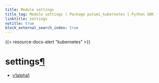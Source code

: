 ```yaml
---
title: Module settings
title_tag: Module settings | Package pulumi_kubernetes | Python SDK
linktitle: settings
notitle: true
block_external_search_index: true
---
```


{{< resource-docs-alert "kubernetes" >}}

<div class="section" id="settings">
<h1>settings<a class="headerlink" href="#settings" title="Permalink to this headline">¶</a></h1>
<div class="toctree-wrapper compound">
<ul>
<li class="toctree-l1"><a class="reference internal" href="v1alpha1/">v1alpha1</a></li>
</ul>
</div>
</div>
